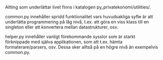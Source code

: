 Allting som underlättar livet finns i katalogen py_privatekonomi/utilities/.

common.py innehåller spridd funktionalitet vars huvudsakliga syfte är att underlätta programmering på låg nivå, t.ex. att göra en viss klass till en singleton eller att konvertera mellan datastrukturer, osv.

helper.py innehåller vanligt förekommande sysslor som är starkt förknippade med själva applikationen, som att t.ex. hämta formaterare/parsers, osv. Dessa sker alltså på en högre nivå än exempelvis common.py.